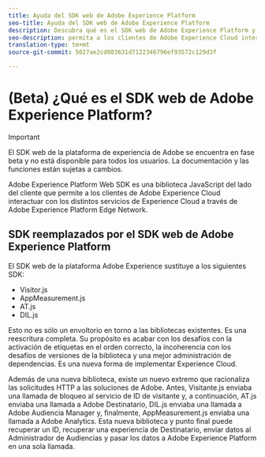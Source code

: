 ```yaml
---
title: Ayuda del SDK web de Adobe Experience Platform
seo-title: Ayuda del SDK web de Adobe Experience Platform
description: Descubra qué es el SDK web de Adobe Experience Platform y cómo se puede utilizar.
seo-description: permita a los clientes de Adobe Experience Cloud interactuar con los distintos servicios de Experience Cloud.
translation-type: tm+mt
source-git-commit: 5027ae2cd083631d7122346796ef93572c129d3f

---
```



# (Beta) ¿Qué es el SDK web de Adobe Experience Platform?

>[!IMPORTANT]
>
>El SDK web de la plataforma de experiencia de Adobe se encuentra en fase beta y no está disponible para todos los usuarios. La documentación y las funciones están sujetas a cambios.

Adobe Experience Platform Web SDK es una biblioteca JavaScript del lado del cliente que permite a los clientes de Adobe Experience Cloud interactuar con los distintos servicios de Experience Cloud a través de Adobe Experience Platform Edge Network.

## SDK reemplazados por el SDK web de Adobe Experience Platform

El SDK web de la plataforma Adobe Experience sustituye a los siguientes SDK:

* Visitor.js
* AppMeasurement.js
* AT.js
* DIL.js

Esto no es sólo un envoltorio en torno a las bibliotecas existentes. Es una reescritura completa. Su propósito es acabar con los desafíos con la activación de etiquetas en el orden correcto, la incoherencia con los desafíos de versiones de la biblioteca y una mejor administración de dependencias. Es una nueva forma de implementar Experience Cloud.

Además de una nueva biblioteca, existe un nuevo extremo que racionaliza las solicitudes HTTP a las soluciones de Adobe. Antes, Visitante.js enviaba una llamada de bloqueo al servicio de ID de visitante y, a continuación, AT.js enviaba una llamada a Adobe Destinatario, DIL.js enviaba una llamada a Adobe Audiencia Manager y, finalmente, AppMeasurement.js enviaba una llamada a Adobe Analytics. Esta nueva biblioteca y punto final puede recuperar un ID, recuperar una experiencia de Destinatario, enviar datos al Administrador de Audiencias y pasar los datos a Adobe Experience Platform en una sola llamada.